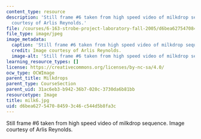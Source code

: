 ```yaml
---
content_type: resource
description: 'Still frame #6 taken from high speed video of milkdrop sequence. Image
  courtesy of Arlis Reynolds.'
file: /courses/6-163-strobe-project-laboratory-fall-2005/d6bea627547084593c46c544d5b8fa3c_milk6.jpg
file_type: image/jpeg
image_metadata:
  caption: 'Still frame #6 taken from high speed video of milkdrop sequence.'
  credit: Image courtesy of Arlis Reynolds.
  image-alt: 'Still frame #6 taken from high speed video of milkdrop sequence.'
learning_resource_types: []
license: https://creativecommons.org/licenses/by-nc-sa/4.0/
ocw_type: OCWImage
parent_title: Milkdrops
parent_type: CourseSection
parent_uid: 31ac6eb3-b942-36b7-020c-3730da6b81bb
resourcetype: Image
title: milk6.jpg
uid: d6bea627-5470-8459-3c46-c544d5b8fa3c
---
```

Still frame #6 taken from high speed video of milkdrop sequence. Image courtesy of Arlis Reynolds.